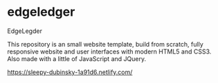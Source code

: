 # edgeledger
EdgeLegder


This repository is an small website template, build from scratch, fully responsive website and user interfaces with modern HTML5 and CSS3.
Also made with a little of JavaScript and JQuery.


https://sleepy-dubinsky-1a91d6.netlify.com/
